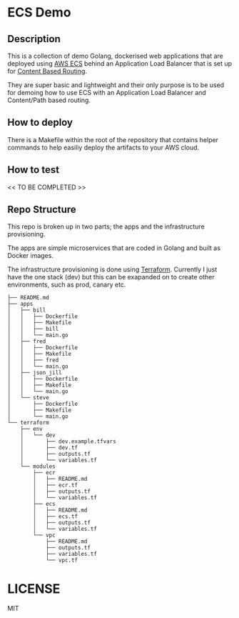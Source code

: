 # ECS Demo

## Description
This is a collection of demo Golang, dockerised web applications that are deployed using [AWS ECS](https://aws.amazon.com/ecs/getting-started) behind an Application Load Balancer that is set up for [Content Based Routing](http://docs.aws.amazon.com/elasticloadbalancing/latest/application/tutorial-load-balancer-routing.html).

They are super basic and lightweight and their only purpose is to be used for demoing how to use ECS with an Application Load Balancer and Content/Path based routing.

## How to deploy
There is a Makefile within the root of the repository that contains helper commands to help easiliy deploy the artifacts to your AWS cloud.

## How to test
<< TO BE COMPLETED >>

## Repo Structure
This repo is broken up in two parts; the apps and the infrastructure provisioning.

The apps are simple microservices that are coded in Golang and built as Docker images.

The infrastructure provisioning is done using [Terraform](https://www.terraform.io). Currently I just have the one stack (dev) but this can be exapanded on to create other environments, such as prod, canary etc.


```
├── README.md
├── apps
│   ├── bill
│   │   ├── Dockerfile
│   │   ├── Makefile
│   │   ├── bill
│   │   └── main.go
│   ├── fred
│   │   ├── Dockerfile
│   │   ├── Makefile
│   │   ├── fred
│   │   └── main.go
│   ├── json_jill
│   │   ├── Dockerfile
│   │   ├── Makefile
│   │   └── main.go
│   └── steve
│       ├── Dockerfile
│       ├── Makefile
│       └── main.go
└── terraform
    ├── env
    │   └── dev
    │       ├── dev.example.tfvars
    │       ├── dev.tf
    │       ├── outputs.tf
    │       └── variables.tf
    └── modules
        ├── ecr
        │   ├── README.md
        │   ├── ecr.tf
        │   ├── outputs.tf
        │   └── variables.tf
        ├── ecs
        │   ├── README.md
        │   ├── ecs.tf
        │   ├── outputs.tf
        │   └── variables.tf
        └── vpc
            ├── README.md
            ├── outputs.tf
            ├── variables.tf
            └── vpc.tf
```

# LICENSE
MIT
